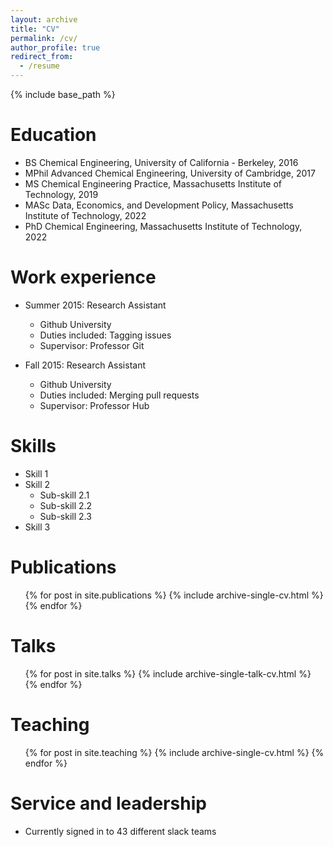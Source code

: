 ```yaml
---
layout: archive
title: "CV"
permalink: /cv/
author_profile: true
redirect_from:
  - /resume
---
```


{% include base_path %}

Education
======
* BS Chemical Engineering, University of California - Berkeley, 2016
* MPhil Advanced Chemical Engineering, University of Cambridge, 2017
* MS Chemical Engineering Practice, Massachusetts Institute of Technology, 2019
* MASc Data, Economics, and Development Policy, Massachusetts Institute of Technology, 2022
* PhD Chemical Engineering, Massachusetts Institute of Technology, 2022

Work experience
======
* Summer 2015: Research Assistant
  * Github University
  * Duties included: Tagging issues
  * Supervisor: Professor Git

* Fall 2015: Research Assistant
  * Github University
  * Duties included: Merging pull requests
  * Supervisor: Professor Hub
  
Skills
======
* Skill 1
* Skill 2
  * Sub-skill 2.1
  * Sub-skill 2.2
  * Sub-skill 2.3
* Skill 3

Publications
======
  <ul>{% for post in site.publications %}
    {% include archive-single-cv.html %}
  {% endfor %}</ul>
  
Talks
======
  <ul>{% for post in site.talks %}
    {% include archive-single-talk-cv.html %}
  {% endfor %}</ul>
  
Teaching
======
  <ul>{% for post in site.teaching %}
    {% include archive-single-cv.html %}
  {% endfor %}</ul>
  
Service and leadership
======
* Currently signed in to 43 different slack teams
